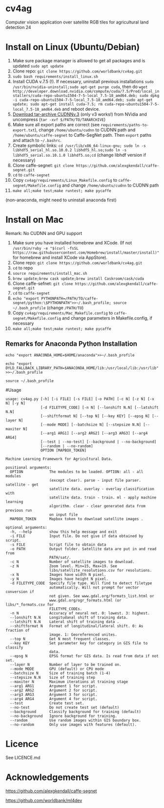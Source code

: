# cv4ag
Computer vision application over satellite RGB tiles for agricultural land detection
24
# Install on Linux (Ubuntu/Debian)
1. Make sure package manager is allowed to get all packages and is updated ```sudo apt update```
2. Clone repo: ```git clone https://github.com/worldbank/cv4ag.git```
3. ```sudo bash requirements/install_linux.sh```
4. Install CUDA v.7.5 (!). If necessary, uninstall previous installations  ```sudo /usr/bin/nvidia-uninstall;sudo apt-get purge cuda```, then do ```wget http://developer.download.nvidia.com/compute/cuda/7.5/Prod/local_installers/cuda-repo-ubuntu1504-7-5-local_7.5-18_amd64.deb; sudo dpkg -i cuda-repo-ubuntu1504-7-5-local_7.5-18_amd64.deb; sudo apt-get update; sudo apt-get install cuda-7.5; rm cuda-repo-ubuntu1504-7-5-local_7.5-18_amd64.deb``` and reboot device.
5. [Download tar-archive CUDNNv.3](https://developer.nvidia.com/cudnn) (only v3 works!) from NVidia and uncompress (```tar -xvf $/PATH/TO/TARARCHIVE```)
6. Make sure all export paths are correct (see ```requirements/paths-to-export.txt```),  change ```/home/ubuntu/cudnn``` to CUDNN path and ```/home/ubuntu/caffe-segnet``` to Caffe-SegNet path. Then ```export``` paths and attach to ```~/.bashrc```.
7. Create symbolic links:  ```cd /usr/lib/x86_64-linux-gnu; sudo ln -s libhdf5_serial_hl.so.10.0.2 libhdf5_hl.so;sudo ln -s libhdf5_serial.so.10.1.0 libhdf5.so;cd``` (change libhdf version if necessary)
8. Clone caffe-segnet: ```git clone https://github.com/alexgkendall/caffe-segnet.git```
9. ```cd``` to ```caffe-segnet```
10. Copy ```cv4ag/requirements/Linux_Makefile.config``` to ```caffe-segnet/Makefile.config``` and change ```/home/ubuntu/cudnn``` to CUDNN path
11. ```make all;make test;make runtest; make pycaffe```

(non-anaconda, might need to uninstall anaconda first)

# Install on Mac
Remark: No CUDNN and GPU support

1. Make sure you have installed homebrew and XCode. (If not ```/usr/bin/ruby -e "$(curl -fsSL https://raw.githubusercontent.com/Homebrew/install/master/install)"``` for homebrew and install XCode via AppStore).
2. Clone repo: ```git clone https://github.com/worldbank/cv4ag.git```
3. ```cd``` to repo
4. ```source requirements/install_mac.sh```
5. ```brew update;brew cask update;brew install Caskroom/cask/cuda```
6. Clone caffe-sefnet: ```git clone https://github.com/alexgkendall/caffe-segnet.git```
7. ```cd``` to ```caffe-segnet```
8. ```echo "export PYTHONPATH=/PATH/TO/caffe-segnet/python:\$PYTHONPATH">>~/.bash_profile; source ~/.bash_profile``` (change ```/PATH/TO```)
9. Copy ```cv4ag/requirements/Mac_Makefile.config``` to ```caffe-segnet/Makefile.config``` and change parameters in Makefile.config, if necessary
10. ```make all;make test;make runtest; make pycaffe```

## Remarks for Anaconda Python Installation

```echo "export ANACONDA_HOME=$HOME/anaconda">>~/.bash_profile```

```echo "export DYLD_FALLBACK_LIBRARY_PATH=$ANACONDA_HOME/lib:/usr/local/lib:/usr/lib">>~/.bash_profile```

```source ~/.bash_profile```

#Usage
```
usage: cv4ag.py [-h] [-i FILE] [-s FILE] [-o PATH] [-c N] [-z N] [-x N] [-y N]
                [-d FILETYPE_CODE] [-n N] [--lonshift N.N] [--latshift N.N]
                [--shiftformat N] [--top N] [--key KEY] [--epsg N] [--layer N]
                [--mode MODE] [--batchsize N] [--stepsize N.N] [--maxiter N]
                [--arg1 ARG1] [--arg2 ARG2] [--arg3 ARG3] [--arg4 ARG4]
                [--test | --no-test] [--background | --no-background]
                [--random | --no-random]
                OPTION [MAPBOX_TOKEN]

Machine Learning Framework for Agricultural Data.

positional arguments:
  OPTION            The modules to be loaded. OPTION: all - all modules
                    (except clear). parse - input file parser. satellite - get
                    satellite data. overlay - overlay classification with
                    satellite data. train - train. ml - apply machine learning
                    algorithm. clear - clear generated data from previous run
                    on input file
  MAPBOX_TOKEN      Mapbox token to download satellite images .

optional arguments:
  -h, --help        show this help message and exit
  -i FILE           Input file. Do not give if data obtained by script.
  -s FILE           Script file to obtain data
  -o PATH           Output folder. Satellite data are put in and read from
                    PATH/sat/.
  -c N              Number of satellite images to download.
  -z N              Zoom level. Min=15, Max=19. See
                    libs/satellite_resolutions.csv for resolutions.
  -x N              Images have width N pixel.
  -y N              Images have height N pixel.
  -d FILETYPE_CODE  Specify file type. Will find to detect filetype
                    automatically. Will not prompt for vector conversion if
                    not given. See www.gdal.org/formats_list.html or
                    www.gdal.org/ogr_formats.html (or libs/*_formats.csv for
                    FILETYPE_CODEs.
  -n N              Accuracy of neural net. 0: lowest. 3: highest.
  --lonshift N.N    Longitudanal shift of training data.
  --latshift N.N    Lateral shift of training data .
  --shiftformat N   Format of longitudinal/lateral shift. 0: As fraction of
                    image. 1: Georeferenced unites.
  --top N           Get N most frequent classes.
  --key KEY         Set parameter key for category in GIS file to classify
                    data.
  --epsg N          EPSG format for GIS data. Is read from data if not set.
  --layer N         Number of layer to be trained on.
  --mode MODE       GPU (default) or CPU mode
  --batchsize N     Size of training batch (1-4)
  --stepsize N.N    Size of training step
  --maxiter N       Maximum iterations at training stage
  --arg1 ARG1       Argument 1 for script.
  --arg2 ARG2       Argument 2 for script.
  --arg3 ARG3       Argument 3 for script.
  --arg4 ARG4       Argument 4 for script.
  --test            Create test set.
  --no-test         Do not create test set (default)
  --background      Classify background for training (default)
  --no-background   Ignore background for training.
  --random          Use random images within GIS boundary box.
  --no-random       Only use images with features (default).
```
# Licence
See LICENCE.md
# Acknowledgements
https://github.com/alexgkendall/caffe-segnet

https://github.com/worldbank/ml4dev
